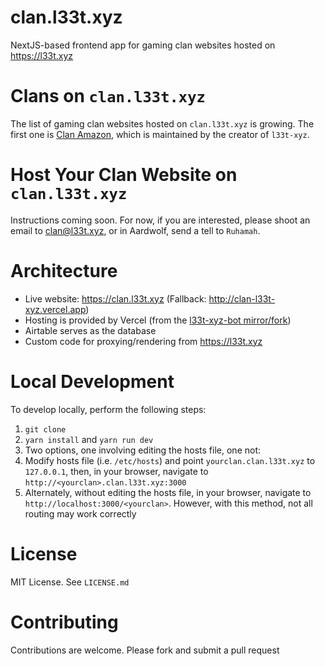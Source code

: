 # clan.l33t.xyz

NextJS-based frontend app for gaming clan websites hosted on <https://l33t.xyz>

# Clans on `clan.l33t.xyz`

The list of gaming clan websites hosted on `clan.l33t.xyz` is growing. The first one is [Clan Amazon](https://amazon.clan.l33t.xyz), which is maintained by the creator of `l33t-xyz`.

# Host Your Clan Website on `clan.l33t.xyz`

Instructions coming soon. For now, if you are interested, please shoot an email to <clan@l33t.xyz>, or in Aardwolf, send a tell to `Ruhamah`.

# Architecture

- Live website: <https://clan.l33t.xyz> (Fallback: <http://clan-l33t-xyz.vercel.app>)
- Hosting is provided by Vercel (from the [l33t-xyz-bot mirror/fork](https://github.com/l33t-xyz-bot/clan.l33t.xyz))
- Airtable serves as the database
- Custom code for proxying/rendering from <https://l33t.xyz>

# Local Development

To develop locally, perform the following steps:

1. `git clone`
1. `yarn install` and `yarn run dev`
1. Two options, one involving editing the hosts file, one not:
  1. Modify hosts file (i.e. `/etc/hosts`) and point `yourclan.clan.l33t.xyz` to `127.0.0.1`, then, in your browser, navigate to `http://<yourclan>.clan.l33t.xyz:3000`
  1. Alternately, without editing the hosts file, in your browser, navigate to `http://localhost:3000/<yourclan>`. However, with this method, not all routing may work correctly

# License

MIT License. See `LICENSE.md`

# Contributing

Contributions are welcome. Please fork and submit a pull request
